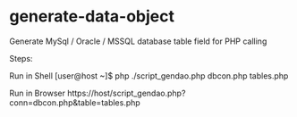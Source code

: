 # generate-data-object

Generate MySql / Oracle / MSSQL database table field for PHP calling

Steps:

Run in Shell
[user@host ~]$ php ./script_gendao.php dbcon.php tables.php

Run in Browser
https://host/script_gendao.php?conn=dbcon.php&table=tables.php
